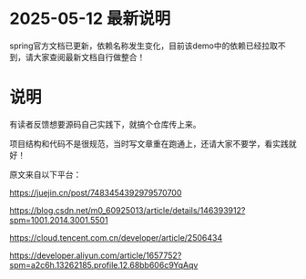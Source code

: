 # 2025-05-12 最新说明

spring官方文档已更新，依赖名称发生变化，目前该demo中的依赖已经拉取不到，请大家查阅最新文档自行做整合！

# 说明

有读者反馈想要源码自己实践下，就搞个仓库传上来。


项目结构和代码不是很规范，当时写文章重在跑通上，还请大家不要学，看实践就好！


原文来自以下平台：

https://juejin.cn/post/7483454392979570700

https://blog.csdn.net/m0_60925013/article/details/146393912?spm=1001.2014.3001.5501

https://cloud.tencent.com.cn/developer/article/2506434

https://developer.aliyun.com/article/1657752?spm=a2c6h.13262185.profile.12.68bb606c9YqAqv
